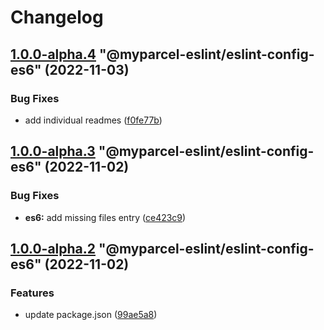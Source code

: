 # Changelog

<!-- MONODEPLOY:BELOW -->

## [1.0.0-alpha.4](https://github/myparcelnl/eslint/compare/@myparcel-eslint/eslint-config-es6@1.0.0-alpha.3...@myparcel-eslint/eslint-config-es6@1.0.0-alpha.4) "@myparcel-eslint/eslint-config-es6" (2022-11-03)


### Bug Fixes

* add individual readmes ([f0fe77b](https://github/myparcelnl/eslint/commit/f0fe77bd13668afdc7472d474aa967771945ae99))




## [1.0.0-alpha.3](https://github/myparcelnl/eslint/compare/@myparcel-eslint/eslint-config-es6@1.0.0-alpha.2...@myparcel-eslint/eslint-config-es6@1.0.0-alpha.3) "@myparcel-eslint/eslint-config-es6" (2022-11-02)


### Bug Fixes

* **es6:** add missing files entry ([ce423c9](https://github/myparcelnl/eslint/commit/ce423c94dd52891431fcb0a6374c5a122ad8d9f2))




## [1.0.0-alpha.2](https://github/myparcelnl/eslint/compare/@myparcel-eslint/eslint-config-es6@1.0.0-alpha.0...@myparcel-eslint/eslint-config-es6@1.0.0-alpha.2) "@myparcel-eslint/eslint-config-es6" (2022-11-02)


### Features

* update package.json ([99ae5a8](https://github/myparcelnl/eslint/commit/99ae5a866389101f92e0b7ea077306d9dabb44e4))


